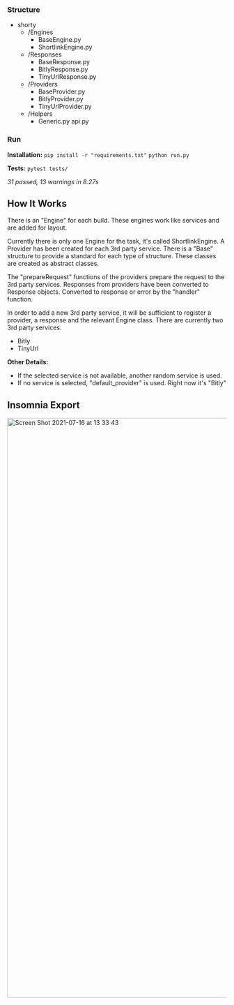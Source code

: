 ### Structure

- shorty
	- /Engines
		- BaseEngine.py
		- ShortlinkEngine.py
	- /Responses
		- BaseResponse.py
		- BitlyResponse.py
		- TinyUrlResponse.py
	- /Providers
		- BaseProvider.py
		- BitlyProvider.py
		- TinyUrlProvider.py
	- /Helpers
		- Generic.py
	api.py

### Run

**Installation:**
`pip install -r "requirements.txt"`
`python run.py`

**Tests:**
`pytest tests/`

_31 passed, 13 warnings in 8.27s_ 

## How It Works

There is an "Engine" for each build. These engines work like services and are added for layout.

Currently there is only one Engine for the task, it's called ShortlinkEngine. A Provider has been created for each 3rd party service. There is a "Base" structure to provide a standard for each type of structure. These classes are created as abstract classes.

The "prepareRequest" functions of the providers prepare the request to the 3rd party services. Responses from providers have been converted to Response objects. Converted to response or error by the "handler" function.

In order to add a new 3rd party service, it will be sufficient to register a provider, a response and the relevant Engine class. There are currently two 3rd party services.

- Bitly
- TinyUrl

**Other Details:**

- If the selected service is not available, another random service is used.
- If no service is selected, "default_provider" is used. Right now it's "Bitly"

## Insomnia Export

<img width="1329" alt="Screen Shot 2021-07-16 at 13 33 43" src="https://user-images.githubusercontent.com/5060068/125936942-3b0883cb-6405-43e7-af8c-885332de8c30.png">
